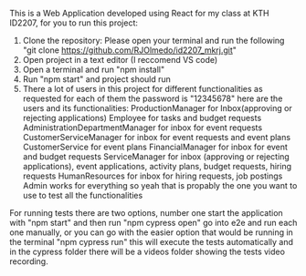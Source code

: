 This is a Web Application developed using React for my class at KTH ID2207, for you to run this project:
1. Clone the repository: Please open your terminal and run the following "git clone https://github.com/RJOlmedo/id2207_mkrj.git"
2. Open project in a text editor (I reccomend VS code)
3. Open a terminal and run "npm install"
4. Run "npm start" and project should run
5. There a lot of users in this project for different functionalities as requested for each of them the password is "12345678" here are the users and its functionalities:
   ProductionManager for Inbox(approving or rejecting applications)
   Employee for tasks and budget requests
   AdministrationDepartmentManager for inbox for event requests
   CustomerServiceManager for inbox for event requests and event plans
   CustomerService for event plans
   FinancialManager for inbox for event and budget requests
   ServiceManager	for inbox (approving or rejecting applications), event applications, activity plans, budget requests, hiring requests
   HumanResources for inbox for hiring requests, job postings
   Admin works for everything so yeah that is propably the one you want to use to test all the functionalities

For running tests there are two options, number one start the application with "npm start" and then run "npm cypress open" go into e2e and run each one manually, 
or you can go with the easier option that would be running in the terminal "npm cypress run" this will execute the tests automatically 
and in the cypress folder there will be a videos folder showing the tests video recording.

